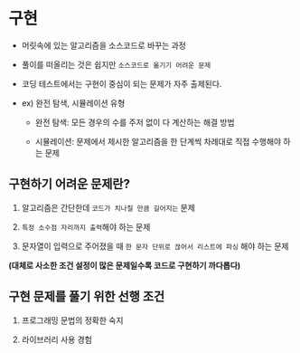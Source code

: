 # 구현

- 머릿속에 있는 알고리즘을 소스코드로 바꾸는 과정

- 풀이를 떠올리는 것은 쉽지만 `소스코드로 옮기기 어려운 문제`

- 코딩 테스트에서는 구현이 중심이 되는 문제가 자주 출제된다.

- ex) 완전 탐색, 시뮬레이션 유형

  - 완전 탐색: 모든 경우의 수를 주저 없이 다 계산하는 해결 방법

  - 시뮬레이션: 문제에서 제시한 알고리즘을 한 단계씩 차례대로 직접 수행해야 하는 문제

## 구현하기 어려운 문제란?

1. 알고리즘은 간단한데 `코드가 치나칠 만큼 길어지는` 문제

2. `특정 소수점 자리까지 출력`해야 하는 문제

3. 문자열이 입력으로 주어졌을 때 `한 문자 단위로 끊어서 리스트에 파싱` 해야 하는 문제

**(대체로 사소한 조건 설정이 많은 문제일수록 코드로 구현하기 까다롭다)**

## 구현 문제를 풀기 위한 선행 조건

1. 프로그래밍 문법의 정확한 숙지

2. 라이브러리 사용 경험
